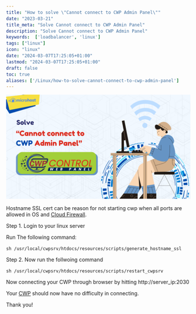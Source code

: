 ```yaml
---
title: "How to solve \"Cannot connect to CWP Admin Panel\""
date: "2023-03-21"
title_meta: "Solve Cannot connect to CWP Admin Panel"
description: "Solve Cannot connect to CWP Admin Panel"
keywords:  ['loadbalancer', 'linux']
tags: ["linux"]
icon: "linux"
date: "2024-03-07T17:25:05+01:00"
lastmod: "2024-03-07T17:25:05+01:00" 
draft: false
toc: true
aliases: ['/Linux/how-to-solve-cannot-connect-to-cwp-admin-panel']
---
```


![](images/How-to-solve-Cannot-connect-to-CWP-Admin-Panel-1024x576.png)

Hostname SSL cert can be reason for not starting cwp when all ports are allowed in OS and [Cloud Firewall](https://utho.com/docs/tutorial/microhost-cloud-firewall/).

Step 1. Login to your linux server

Run The following command:

```
sh /usr/local/cwpsrv/htdocs/resources/scripts/generate_hostname_ssl
```

Step 2. Now run the follwoing command

```
sh /usr/local/cwpsrv/htdocs/resources/scripts/restart_cwpsrv
```

Now connecting your CWP through browser by hitting http://server\_ip:2030

Your [CWP](https://control-webpanel.com/) should now have no difficulty in connecting.

Thank you!
